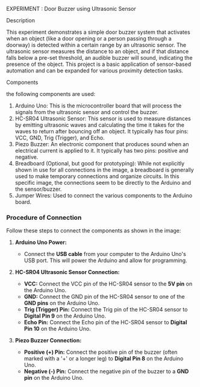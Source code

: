 EXPERIMENT : Door Buzzer using Ultrasonic Sensor

Description

This experiment demonstrates a simple door buzzer system that activates when an object (like a door opening or a person passing through a doorway) is detected within a certain range by an ultrasonic sensor. The ultrasonic sensor measures the distance to an object, and if that distance falls below a pre-set threshold, an audible buzzer will sound, indicating the presence of the object. This project is a basic application of sensor-based automation and can be expanded for various proximity detection tasks.

Components

the following components are used:

1.  Arduino Uno: This is the microcontroller board that will process the signals from the ultrasonic sensor and control the buzzer.
2.  HC-SR04 Ultrasonic Sensor: This sensor is used to measure distances by emitting ultrasonic waves and calculating the time it takes for the waves to return after bouncing off an object. It typically has four pins: VCC, GND, Trig (Trigger), and Echo.
3.  Piezo Buzzer: An electronic component that produces sound when an electrical current is applied to it. It typically has two pins: positive and negative.
4.  Breadboard (Optional, but good for prototyping): While not explicitly shown in use for all connections in the image, a breadboard is generally used to make temporary connections and organize circuits. In this specific image, the connections seem to be directly to the Arduino and the sensor/buzzer.
5.  Jumper Wires: Used to connect the various components to the Arduino board.

### Procedure of Connection

Follow these steps to connect the components as shown in the image:

1.  **Arduino Uno Power:**
    * Connect the **USB cable** from your computer to the Arduino Uno's USB port. This will power the Arduino and allow for programming.

2.  **HC-SR04 Ultrasonic Sensor Connection:**
    * **VCC:** Connect the VCC pin of the HC-SR04 sensor to the **5V pin** on the Arduino Uno.
    * **GND:** Connect the GND pin of the HC-SR04 sensor to one of the **GND pins** on the Arduino Uno.
    * **Trig (Trigger) Pin:** Connect the Trig pin of the HC-SR04 sensor to **Digital Pin 9** on the Arduino Uno.
    * **Echo Pin:** Connect the Echo pin of the HC-SR04 sensor to **Digital Pin 10** on the Arduino Uno.

3.  **Piezo Buzzer Connection:**
    * **Positive (+) Pin:** Connect the positive pin of the buzzer (often marked with a '+' or a longer leg) to **Digital Pin 8** on the Arduino Uno.
    * **Negative (-) Pin:** Connect the negative pin of the buzzer to a **GND pin** on the Arduino Uno.
